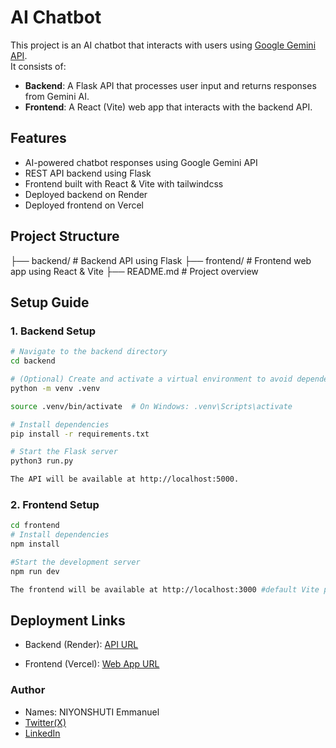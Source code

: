 # AI Chatbot

This project is an AI chatbot that interacts with users using [Google Gemini API](https://ai.google.dev/gemini-api/docs).  
It consists of:
- **Backend**: A Flask API that processes user input and returns responses from Gemini AI.
- **Frontend**: A React (Vite) web app that interacts with the backend API.

## Features
- AI-powered chatbot responses using Google Gemini API
- REST API backend using Flask
- Frontend built with React & Vite with tailwindcss
- Deployed backend on Render
- Deployed frontend on Vercel

## Project Structure
├── backend/        # Backend API using Flask
├── frontend/       # Frontend web app using React & Vite
├── README.md       # Project overview


## Setup Guide

### **1. Backend Setup**
```sh
# Navigate to the backend directory
cd backend

# (Optional) Create and activate a virtual environment to avoid dependency conflicts
python -m venv .venv

source .venv/bin/activate  # On Windows: .venv\Scripts\activate

# Install dependencies
pip install -r requirements.txt

# Start the Flask server
python3 run.py

The API will be available at http://localhost:5000.

```
### **2. Frontend Setup**
```sh
cd frontend
# Install dependencies
npm install

#Start the development server
npm run dev

The frontend will be available at http://localhost:3000 #default Vite port is 5173, but this project is configured to use 3000 in vite.config.js
```

## Deployment Links
- Backend (Render): [API URL](https://ai-chatbot-backend-evct.onrender.com)

- Frontend (Vercel): [Web App URL](https://chatbot-web-five.vercel.app/)

### Author
- Names: NIYONSHUTI Emmanuel
- [Twitter(X)](https://x.com/NIYONSH77028058)
- [LinkedIn](https://www.linkedin.com/in/niyonshuti-emmanuel-82877b285/)